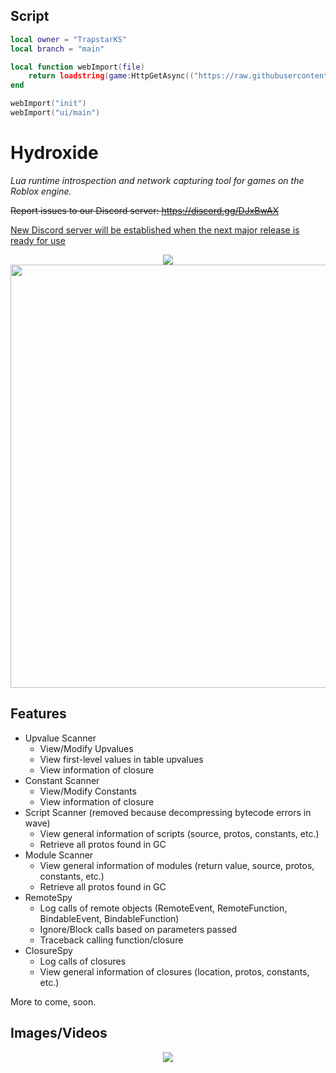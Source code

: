 ## Script
```lua
local owner = "TrapstarKS"
local branch = "main"

local function webImport(file)
    return loadstring(game:HttpGetAsync(("https://raw.githubusercontent.com/%s/Hydroxide-Fix/%s/%s.lua"):format(owner, branch, file)), file .. '.lua')()
end

webImport("init")
webImport("ui/main")
```

# Hydroxide
<i>Lua runtime introspection and network capturing tool for games on the Roblox engine.</i>

~~Report issues to our Discord server: https://discord.gg/DJxBwAX~~

<ins>New Discord server will be established when the next major release is ready for use</ins>

<p align="center">
    <img src="https://cdn.discordapp.com/attachments/633472429917995038/722143730500501534/Hydroxide_Logo.png"/>
    </br>
    <img src="https://raw.githubusercontent.com/Upbolt/Hydroxide/revision/github-assets/ui.png" width="677px"/>
</p>

## Features
* Upvalue Scanner
    * View/Modify Upvalues
    * View first-level values in table upvalues
    * View information of closure
* Constant Scanner
    * View/Modify Constants
    * View information of closure
* Script Scanner (removed because decompressing bytecode errors in wave)
    * View general information of scripts (source, protos, constants, etc.)
    * Retrieve all protos found in GC
* Module Scanner
    * View general information of modules (return value, source, protos, constants, etc.)
    * Retrieve all protos found in GC
* RemoteSpy
    * Log calls of remote objects (RemoteEvent, RemoteFunction, BindableEvent, BindableFunction)
    * Ignore/Block calls based on parameters passed
    * Traceback calling function/closure
* ClosureSpy
    * Log calls of closures
    * View general information of closures (location, protos, constants, etc.)

More to come, soon.

## Images/Videos
<p align="center">
    <img src="https://i.gyazo.com/63afdd764cdca533af5ebca843217a7e.gif" />
</p>

